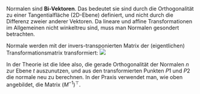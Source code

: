 
Normalen sind **Bi-Vektoren**. Das bedeutet sie sind durch die Orthogonalität zu einer Tangentialfläche (2D-Ebene) definiert, und nicht durch die Differenz zweier anderer Vektoren.
Da lineare und affine Transformationen im Allgemeinen nicht winkeltreu sind, muss man Normalen gesondert betrachten.

Normale werden mit der invers-transponierten Matrix der (eigentlichen) Transformationsmatrix transformiert:
![](normal_transformation.png)

In der Theorie ist die Idee also, die gerade Orthogonalität der Normalen $n$ zur Ebene $t$ auszunutzen, und aus den transformierten Punkten $P1$ und $P2$ die normale neu zu berechnen.
In der Praxis verwendet man, wie oben angebildet, die Matrix $(M^{-1})^\top$.


